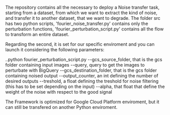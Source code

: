 The repository contains all the necessary to deploy a Noise transfer task, starting from a dataset, from which we want to extract the kind of noise, and transfer it to another dataset, that we want to degrade. 
The folder src has two python scripts, 'fourier_noise_transfer.py' contains only the perturbation functions, 'fourier_perturbation_script.py' contains all the flow to transform an entire dataset.

Regarding the second, it is set for our specific enviroment and you can launch it considering the following parameters: 

..python fourier_perturbation_script.py
--gcs_source_folder, that is the gcs folder containing input images
--query, query to get the images to perturbate with BigQuery
--gcs_destination_folder, that is the gcs folder containing noised output
--output_counter, an int defining the number of desired outputs
--treshold, a float defining the treshold for noise filtering (this has to be set depending on the input)
--alpha, that float that define the weight of the noise with respect to the good signal

The Framework is optimized for Google Cloud Platform enviroment, but it can still be transfered on another Python enviroment.
